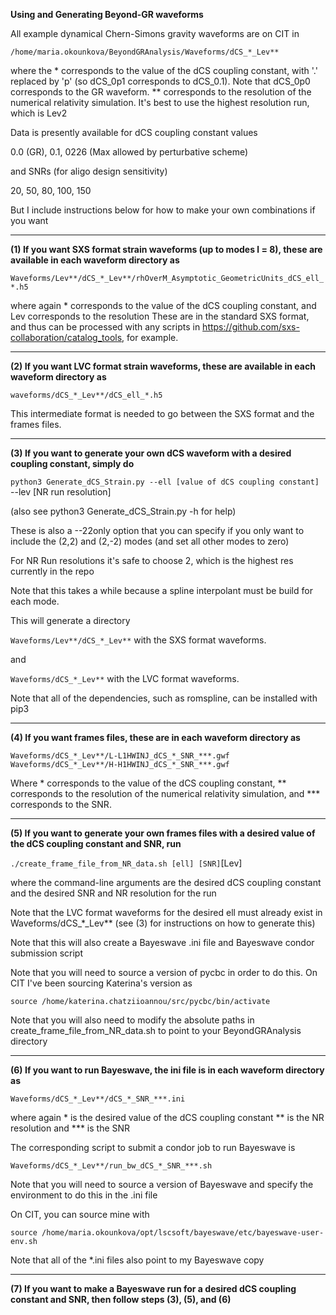 **Using and Generating Beyond-GR waveforms**

All example dynamical Chern-Simons gravity waveforms are on CIT in 

`/home/maria.okounkova/BeyondGRAnalysis/Waveforms/dCS_*_Lev**`

where the * corresponds to the value of the dCS coupling constant, 
with '.' replaced by 'p' (so dCS_0p1 corresponds to dCS_0.1). Note that
dCS_0p0 corresponds to the GR waveform. ** corresponds to the 
resolution of the numerical relativity simulation. It's best
to use the highest resolution run, which is Lev2

Data is presently available for dCS coupling constant values

0.0 (GR), 0.1, 0226 (Max allowed by perturbative scheme)

and SNRs (for aligo design sensitivity)

20, 50, 80, 100, 150

But I include instructions below for how to make your own combinations
if you want

----------------------------------------------

**(1) If you want SXS format strain waveforms (up to modes l = 8), 
these are available in each waveform directory as**

`Waveforms/Lev**/dCS_*_Lev**/rhOverM_Asymptotic_GeometricUnits_dCS_ell_*.h5`

where again * corresponds to the value of the dCS coupling constant, 
and Lev corresponds to the resolution
These are in the standard SXS format, and thus can be processed with
any scripts in https://github.com/sxs-collaboration/catalog_tools, 
for example.

----------------------------------------------

**(2) If you want LVC format strain waveforms, these are available in 
each waveform directory as**

`waveforms/dCS_*_Lev**/dCS_ell_*.h5`

This intermediate format is needed to go between the SXS format
and the frames files. 

----------------------------------------------

**(3) If you want to generate your own dCS waveform with a 
desired coupling constant, simply do**

`python3 Generate_dCS_Strain.py --ell [value of dCS coupling constant]`
                                --lev [NR run resolution]

(also see python3 Generate_dCS_Strain.py -h for help)

These is also a --22only option that you can specify if you only want
to include the (2,2) and (2,-2) modes (and set all other modes to zero)

For NR Run resolutions it's safe to choose 2, which is the highest res currently
in the repo

Note that this takes a while because a spline interpolant must be
build for each mode.

This will generate a directory

`Waveforms/Lev**/dCS_*_Lev**` with the SXS format waveforms. 

and 

`Waveforms/dCS_*_Lev**` with the LVC format waveforms. 

Note that all of the dependencies, such as romspline, can be 
installed with pip3

----------------------------------------------

**(4) If you want frames files, these are in each waveform directory as**

`Waveforms/dCS_*_Lev**/L-L1HWINJ_dCS_*_SNR_***.gwf`
`Waveforms/dCS_*_Lev**/H-H1HWINJ_dCS_*_SNR_***.gwf`

Where * corresponds to the value of the dCS coupling constant, 
** corresponds to the resolution of the numerical relativity
simulation, and *** corresponds to the SNR. 

----------------------------------------------

**(5) If you want to generate your own frames files with a desired
value of the dCS coupling constant and SNR, run**

`./create_frame_file_from_NR_data.sh [ell] [SNR]`[Lev]

where the command-line arguments are the desired dCS 
coupling constant and the desired SNR and NR resolution
for the run 

Note that the LVC format waveforms for the desired ell must
already exist in Waveforms/dCS_*_Lev** (see (3) for instructions 
on how to generate this)

Note that this will also create a Bayeswave .ini file
and Bayeswave condor submission script

Note that you will need to source a version of pycbc in 
order to do this. On CIT I've been sourcing Katerina's 
version as

`source /home/katerina.chatziioannou/src/pycbc/bin/activate`

Note that you will also need to modify the absolute paths
in create_frame_file_from_NR_data.sh to point to your
BeyondGRAnalysis directory

----------------------------------------------

**(6) If you want to run Bayeswave, the ini file is in each
waveform directory as**

`Waveforms/dCS_*_Lev**/dCS_*_SNR_***.ini`

where again * is the desired value of the dCS coupling constant
** is the NR resolution and *** is the SNR

The corresponding script to submit a condor job to run Bayeswave is

`Waveforms/dCS_*_Lev**/run_bw_dCS_*_SNR_***.sh`

Note that you will need to source a version of Bayeswave and specify
the environment to do this in the .ini file

On CIT, you can source mine with 

`source /home/maria.okounkova/opt/lscsoft/bayeswave/etc/bayeswave-user-env.sh`

Note that all of the *.ini files also point to my Bayeswave copy

----------------------------------------------

**(7) If you want to make a Bayeswave run for a desired dCS coupling constant
and SNR, then follow steps (3), (5), and (6)**


